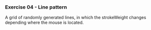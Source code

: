 ### Exercise 04 - Line pattern

A grid of randomly generated lines, in which the strokeWeight changes depending where the mouse is located.
